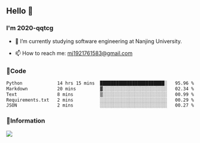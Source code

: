 ## Hello 👋


### I'm 2020-qqtcg

- 🔭 I’m currently studying software engineering at Nanjing University. 
<!-- - 🌱 I’m currently learning MLsys and -->
<!-- - 👯 I’m looking to collaborate on ... -->
<!-- - 🤔 I’m looking for help with ... -->
<!-- - 💬 Ask me about ... -->
- 📫 How to reach me: mj1921761583@gmail.com
<!-- - 😄 Pronouns: ... -->
<!-- - ⚡ Fun fact: ... -->

### 🌱Code
<!--START_SECTION:waka-->

```txt
Python             14 hrs 15 mins  ████████████████████████░   95.96 %
Markdown           20 mins         ▓░░░░░░░░░░░░░░░░░░░░░░░░   02.34 %
Text               8 mins          ▒░░░░░░░░░░░░░░░░░░░░░░░░   00.99 %
Requirements.txt   2 mins          ░░░░░░░░░░░░░░░░░░░░░░░░░   00.29 %
JSON               2 mins          ░░░░░░░░░░░░░░░░░░░░░░░░░   00.27 %
```

<!--END_SECTION:waka-->

### 💬Information
![](https://github-readme-stats.vercel.app/api?username=2020-qqtcg&theme=buefy&hide_border=false)


<!-- <div align="center"> <img src="https://github-readme-activity-graph.vercel.app/graph?username=2020-qqtcg&theme=minimal" /> </div> -->


